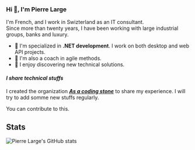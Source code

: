 ### Hi 👋, I'm Pierre Large

I'm French, and I work in Swizterland as an IT consultant.  
Since more than twenty years, I have been working with large industrial groups, banks and luxury.

- 🔭 I'm specialized in **.NET development**. I work on both desktop and web API projects.
- 🤝 I'm also a coach in agile methods.
- 🌱 I enjoy discovering new technical solutions.

<!--
💬 Ask me your technical questions or not, in French or in English.
📫 How to reach me: ...
-->

#### *I share technical stuffs*

I created the organization **_[As a coding stone](https://github.com/AsCodingStone)_** to share my experience.
I will try to add somme new stuffs regularly.

You can contribute to this.

## Stats

![Pierre Large's GitHub stats](https://github-readme-stats.vercel.app/api?username=plarge)
